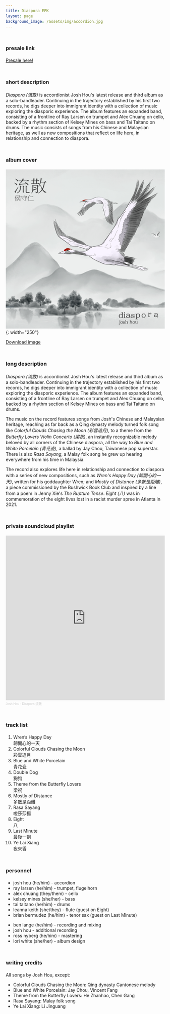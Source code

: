 ```yaml
---
title: Diaspora EPK
layout: page
background_image: /assets/img/accordion.jpg
---
```


### presale link
<a href="https://joshhou.bandcamp.com/album/diaspora">Presale here!</a>

### short description
*Diaspora (流散)* is accordionist Josh Hou's latest release and third album as a solo-bandleader. Continuing in the trajectory established by his first two records, he digs deeper into immigrant identity with a collection of music exploring the diasporic experience. The album features an expanded band, consisting of a frontline of Ray Larsen on trumpet and Alex Chuang on cello, backed by a rhythm section of Kelsey Mines on bass and Tai Taitano on drums. The music consists of songs from his Chinese and Malaysian heritage, as well as new compositions that reflect on life here, in relationship and connection to diaspora.

### album cover
![Image](/img/diaspora-cover.png){: width="250"}

<a href="/img/diaspora-cover.png" download>Download image</a>

### long description
*Diaspora (流散)* is accordionist Josh Hou's latest release and third album as a solo-bandleader. Continuing in the trajectory established by his first two records, he digs deeper into immigrant identity with a collection of music exploring the diasporic experience. The album features an expanded band, consisting of a frontline of Ray Larsen on trumpet and Alex Chuang on cello, backed by a rhythm section of Kelsey Mines on bass and Tai Taitano on drums.

The music on the record features songs from Josh's Chinese and Malaysian heritage, reaching as far back as a Qing dynasty melody turned folk song like *Colorful Clouds Chasing the Moon (彩雲追月)*, to a theme from the *Butterfly Lovers Violin Concerto (梁祝)*, an instantly recognizable melody beloved by all corners of the Chinese diaspora, all the way to *Blue and White Porcelain (青花瓷)*, a ballad by Jay Chou, Taiwanese pop superstar. There is also *Rasa Sayang*, a Malay folk song he grew up hearing everywhere from his time in Malaysia.

The record also explores life here in relationship and connection to diaspora with a series of new compositions, such as *Wren's Happy Day (韌開心的一天)*, written for his goddaughter Wren; and *Mostly of Distance (多數是距離)*, a piece commissioned by the Bushwick Book Club and inspired by a line from a poem in Jenny Xie's *The Rupture Tense*. *Eight (八)* was in commemoration of the eight lives lost in a racist murder spree in Atlanta in 2021.

### private soundcloud playlist

<iframe width="100%" height="520" scrolling="no" frameborder="no" allow="autoplay" src="https://w.soundcloud.com/player/?url=https%3A//api.soundcloud.com/playlists/1831811709%3Fsecret_token%3Ds-INvCLFHZYvA&color=%23ff5500&auto_play=false&hide_related=false&show_comments=true&show_user=true&show_reposts=false&show_teaser=true"></iframe><div style="font-size: 10px; color: #cccccc;line-break: anywhere;word-break: normal;overflow: hidden;white-space: nowrap;text-overflow: ellipsis; font-family: Interstate,Lucida Grande,Lucida Sans Unicode,Lucida Sans,Garuda,Verdana,Tahoma,sans-serif;font-weight: 100;"><a href="https://soundcloud.com/accordionjosh" title="Josh Hou" target="_blank" style="color: #cccccc; text-decoration: none;">Josh Hou</a> · <a href="https://soundcloud.com/accordionjosh/sets/diaspora/s-INvCLFHZYvA" title="Diaspora 流散" target="_blank" style="color: #cccccc; text-decoration: none;">Diaspora 流散</a></div>

### track list
<ol>
<li>Wren’s Happy Day<br/>
韌開心的一天</li>

<li>Colorful Clouds Chasing the Moon<br/>
彩雲追月</li>

<li>Blue and White Porcelain<br/>
青花瓷</li>

<li>Double Dog<br/>
狗狗</li>

<li>Theme from the Butterfly Lovers<br/>
梁祝</li>

<li>Mostly of Distance<br/>
多數是距離</li>

<li>Rasa Sayang<br/>
啦莎莎揚</li>

<li>Eight<br/>
八</li>

<li>Last Minute<br/>
最後一刻</li>

<li>Ye Lai Xiang<br/>
夜來香</li>
</ol>


### personnel
<ul>
<li>josh hou (he/him) - accordion</li>
<li>ray larsen (he/him) - trumpet, flugelhorn</li>
<li>alex chuang (they/them) - cello</li>
<li>kelsey mines (she/her) - bass</li>
<li>tai taitano (he/him) - drums</li>
<li>leanna keith (she/they) - flute (guest on Eight)</li>
<li>brian bermudez (he/him) - tenor sax (guest on Last Minute)</li>
</ul>

<ul>
<li>ben lange (he/him) - recording and mixing</li>
<li>josh hou - additional recording</li>
<li>ross nyberg (he/him) - mastering</li>
<li>lori white (she/her) - album design</li>
</ul>


### writing credits

All songs by Josh Hou, except:

<ul>
<li>Colorful Clouds Chasing the Moon: Qing dynasty Cantonese melody</li>
<li>Blue and White Porcelain: Jay Chou, Vincent Fang</li>
<li>Theme from the Butterfly Lovers: He Zhanhao, Chen Gang</li>
<li>Rasa Sayang: Malay folk song</li>
<li>Ye Lai Xiang: Li Jinguang</li>
</ul>

<style>
h3 {
  margin-top: 50px;
  margin-bottom: 20px;
}

h3:first-child {
  margin-top: 0;
}
</style>
